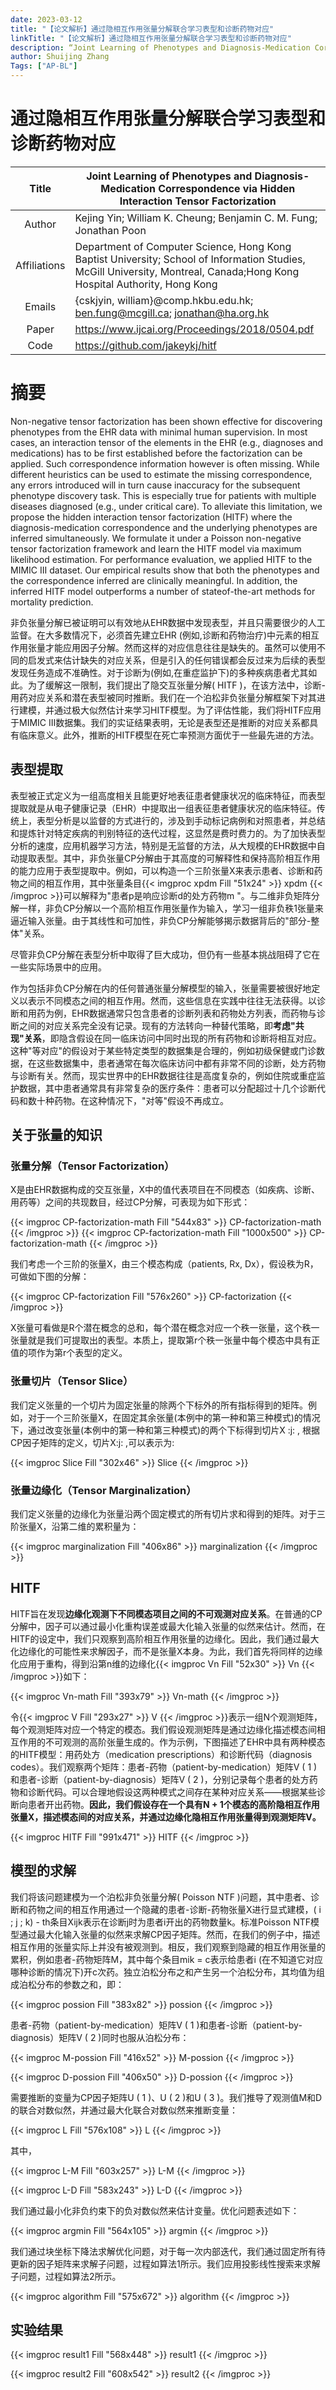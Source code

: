 ```yaml
---
date: 2023-03-12
title: "【论文解析】通过隐相互作用张量分解联合学习表型和诊断药物对应"
linkTitle: "【论文解析】通过隐相互作用张量分解联合学习表型和诊断药物对应"
description: “Joint Learning of Phenotypes and Diagnosis-Medication Correspondence via Hidden Interaction Tensor Factorization”
author: Shuijing Zhang
Tags: ["AP-BL"]
---
```


# 通过隐相互作用张量分解联合学习表型和诊断药物对应

|    Title     | Joint Learning of Phenotypes and Diagnosis-Medication Correspondence via Hidden Interaction Tensor Factorization |
| :----------: | ------------------------------------------------------------ |
|    Author    | Kejing Yin;  William K. Cheung;  Benjamin C. M. Fung;  Jonathan Poon |
| Affiliations | Department of Computer Science, Hong Kong Baptist University;  School of Information Studies, McGill University, Montreal, Canada;Hong Kong Hospital Authority, Hong Kong |
|    Emails    | {cskjyin, william}@comp.hkbu.edu.hk; ben.fung@mcgill.ca; jonathan@ha.org.hk |
|    Paper     | https://www.ijcai.org/Proceedings/2018/0504.pdf              |
|     Code     | https://github.com/jakeykj/hitf                              |

# 摘要

Non-negative tensor factorization has been shown effective for discovering phenotypes from the EHR data with minimal human supervision. In most cases, an interaction tensor of the elements in the EHR (e.g., diagnoses and medications) has to be first established before the factorization can be applied. Such correspondence information however is often missing. While different heuristics can be used to estimate the missing correspondence, any errors introduced will in turn cause inaccuracy for the subsequent phenotype discovery task. This is especially true for patients with multiple diseases diagnosed (e.g., under critical care). To alleviate this limitation, we propose the hidden interaction tensor factorization (HITF) where the diagnosis-medication correspondence and the underlying phenotypes are inferred simultaneously. We formulate it under a Poisson non-negative tensor factorization framework and learn the HITF model via maximum likelihood estimation. For performance evaluation, we applied HITF to the MIMIC III dataset. Our empirical results show that both the phenotypes and the correspondence inferred are clinically meaningful. In addition, the inferred HITF model outperforms a number of stateof-the-art methods for mortality prediction.



非负张量分解已被证明可以有效地从EHR数据中发现表型，并且只需要很少的人工监督。在大多数情况下，必须首先建立EHR (例如,诊断和药物治疗)中元素的相互作用张量才能应用因子分解。然而这样的对应信息往往是缺失的。虽然可以使用不同的启发式来估计缺失的对应关系，但是引入的任何错误都会反过来为后续的表型发现任务造成不准确性。对于诊断为(例如,在重症监护下)的多种疾病患者尤其如此。为了缓解这一限制，我们提出了隐交互张量分解( HITF )，在该方法中，诊断-用药对应关系和潜在表型被同时推断。我们在一个泊松非负张量分解框架下对其进行建模，并通过极大似然估计来学习HITF模型。为了评估性能，我们将HITF应用于MIMIC III数据集。我们的实证结果表明，无论是表型还是推断的对应关系都具有临床意义。此外，推断的HITF模型在死亡率预测方面优于一些最先进的方法。



## 表型提取

表型被正式定义为一组高度相关且能更好地表征患者健康状况的临床特征，而表型提取就是从电子健康记录（EHR）中提取出一组表征患者健康状况的临床特征。传统上，表型分析是以监督的方式进行的，涉及到手动标记病例和对照患者，并总结和提炼针对特定疾病的判别特征的迭代过程，这显然是费时费力的。为了加快表型分析的速度，应用机器学习方法，特别是无监督的方法，从大规模的EHR数据中自动提取表型。其中，非负张量CP分解由于其高度的可解释性和保持高阶相互作用的能力应用于表型提取中。例如，可以构造一个三阶张量X来表示患者、诊断和药物之间的相互作用，其中张量条目{{< imgproc xpdm Fill "51x24" >}}
 xpdm 
{{< /imgproc >}}可以解释为"患者p是响应诊断d的处方药物m "。与二维非负矩阵分解一样，非负CP分解以一个高阶相互作用张量作为输入，学习一组非负秩1张量来逼近输入张量。由于其线性和可加性，非负CP分解能够揭示数据背后的"部分-整体"关系。

尽管非负CP分解在表型分析中取得了巨大成功，但仍有一些基本挑战阻碍了它在一些实际场景中的应用。

作为包括非负CP分解在内的任何普通张量分解模型的输入，张量需要被很好地定义以表示不同模态之间的相互作用。然而，这些信息在实践中往往无法获得。以诊断和用药为例，EHR数据通常只包含患者的诊断列表和药物处方列表，而药物与诊断之间的对应关系完全没有记录。现有的方法转向一种替代策略，即**考虑"共现"关系**，即隐含假设在同一临床访问中同时出现的所有药物和诊断将相互对应。这种"等对应"的假设对于某些特定类型的数据集是合理的，例如初级保健或门诊数据，在这些数据集中，患者通常在每次临床访问中都有非常不同的诊断，处方药物与诊断有关。然而，现实世界中的EHR数据往往是高度复杂的，例如住院或重症监护数据，其中患者通常具有非常复杂的医疗条件：患者可以分配超过十几个诊断代码和数十种药物。在这种情况下，"对等"假设不再成立。



## 关于张量的知识

### 张量分解（Tensor Factorization）

X是由EHR数据构成的交互张量，X中的值代表项目在不同模态（如疾病、诊断、用药等）之间的共现数目，经过CP分解，可表现为如下形式：

{{< imgproc CP-factorization-math Fill "544x83" >}}
 CP-factorization-math 
{{< /imgproc >}}
{{< imgproc CP-factorization-math Fill "1000x500" >}}
CP-factorization-math
{{< /imgproc >}}

我们考虑一个三阶的张量X，由三个模态构成（patients, Rx, Dx），假设秩为R，可做如下图的分解：



{{< imgproc CP-factorization Fill "576x260" >}}
 CP-factorization 
{{< /imgproc >}}

X张量可看做是R个潜在概念的总和，每个潜在概念对应一个秩一张量，这个秩一张量就是我们可提取出的表型。本质上，提取第r个秩一张量中每个模态中具有正值的项作为第r个表型的定义。

### 张量切片（Tensor Slice）

我们定义张量的一个切片为固定张量的除两个下标外的所有指标得到的矩阵。例如，对于一个三阶张量X，在固定其余张量(本例中的第一种和第三种模式)的情况下，通过改变张量(本例中的第一种和第三种模式)的两个下标得到切片X :j: , 根据CP因子矩阵的定义，切片X:j: ,可以表示为:

{{< imgproc Slice Fill "302x46" >}}
 Slice 
{{< /imgproc >}}

### 张量边缘化（Tensor Marginalization）

我们定义张量的边缘化为张量沿两个固定模式的所有切片求和得到的矩阵。对于三阶张量X，沿第二维的累积量为：

{{< imgproc marginalization Fill "406x86" >}}
 marginalization 
{{< /imgproc >}}



## HITF

HITF旨在发现**边缘化观测下不同模态项目之间的不可观测对应关系**。在普通的CP分解中，因子可以通过最小化重构误差或最大化输入张量的似然来估计。然而，在HITF的设定中，我们只观察到高阶相互作用张量的边缘化。因此，我们通过最大化边缘化的可能性来求解因子，而不是张量X本身。为此，我们首先将同样的边缘化应用于重构，得到沿第n维的边缘化{{< imgproc Vn Fill "52x30" >}}
 Vn 
{{< /imgproc >}}如下：

{{< imgproc Vn-math Fill "393x79" >}}
 Vn-math 
{{< /imgproc >}}



令{{< imgproc V Fill "293x27" >}}
 V 
{{< /imgproc >}}表示一组N个观测矩阵，每个观测矩阵对应一个特定的模态。我们假设观测矩阵是通过边缘化描述模态间相互作用的不可观测的高阶张量生成的。作为示例，下图描述了EHR中具有两种模态的HITF模型：用药处方（medication prescriptions）和诊断代码（diagnosis codes）。我们观察两个矩阵：患者-药物（patient-by-medication）矩阵V ( 1 )和患者-诊断（patient-by-diagnosis）矩阵V ( 2 )，分别记录每个患者的处方药物和诊断代码。可以合理地假设这两种模式之间存在某种对应关系——根据某些诊断向患者开出药物。**因此，我们假设存在一个具有N + 1个模态的高阶隐相互作用张量X，描述模态间的对应关系，并通过边缘化隐相互作用张量得到观测矩阵V。**

{{< imgproc HITF Fill "991x471" >}}
 HITF 
{{< /imgproc >}}



## 模型的求解

我们将该问题建模为一个泊松非负张量分解( Poisson NTF )问题，其中患者、诊断和药物之间的相互作用通过一个隐藏的患者-诊断-药物张量X进行显式建模，( i ; j ; k) - th条目Xijk表示在诊断j时为患者i开出的药物数量k。标准Poisson NTF模型通过最大化输入张量的似然来求解CP因子矩阵。然而，在我们的例子中，描述相互作用的张量实际上并没有被观测到。相反，我们观察到隐藏的相互作用张量的累积，例如患者-药物矩阵M，其中每个条目mik = c表示给患者i (在不知道它对应哪种诊断的情况下)开c次药。独立泊松分布之和产生另一个泊松分布，其均值为组成泊松分布的参数之和，即：

{{< imgproc possion Fill "383x82" >}}
 possion 
{{< /imgproc >}}

患者-药物（patient-by-medication）矩阵V ( 1 )和患者-诊断（patient-by-diagnosis）矩阵V ( 2 )同时也服从泊松分布：

{{< imgproc M-possion Fill "416x52" >}}
 M-possion 
{{< /imgproc >}}

{{< imgproc D-possion Fill "406x50" >}}
 D-possion 
{{< /imgproc >}}

需要推断的变量为CP因子矩阵U ( 1 )、U ( 2 )和U ( 3 )。我们推导了观测值M和D的联合对数似然，并通过最大化联合对数似然来推断变量：

{{< imgproc L Fill "576x108" >}}
 L 
{{< /imgproc >}}

其中，

{{< imgproc L-M Fill "603x257" >}}
 L-M 
{{< /imgproc >}}

{{< imgproc L-D Fill "583x243" >}}
 L-D 
{{< /imgproc >}}



我们通过最小化非负约束下的负对数似然来估计变量。优化问题表述如下：

{{< imgproc argmin Fill "564x105" >}}
 argmin 
{{< /imgproc >}}

我们通过块坐标下降法求解优化问题，对于每一次内部迭代，我们通过固定所有待更新的因子矩阵来求解子问题，过程如算法1所示。我们应用投影线性搜索来求解子问题，过程如算法2所示。

{{< imgproc algorithm Fill "575x672" >}}
 algorithm 
{{< /imgproc >}}

## 实验结果

{{< imgproc result1 Fill "568x448" >}}
 result1 
{{< /imgproc >}}

{{< imgproc result2 Fill "608x542" >}}
 result2 
{{< /imgproc >}}

